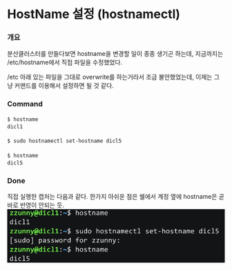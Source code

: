 # HostName 설정 (hostnamectl)

### 개요
분산클러스터를 만들다보면 hostname을 변경할 일이 종종 생기곤 하는데, 지금까지는 /etc/hostname에서 직접 파일을 수정했었다.

/etc 아래 있는 파일을 그대로 overwrite를 하는거라서 조금 불안했었는데, 이제는 그냥 커맨드를 이용해서 설정하면 될 것 같다.



### Command
``` bash
$ hostname
dicl1

$ sudo hostnamectl set-hostname dicl5

$ hostname
dicl5
```

### Done
직접 실행한 캡처는 다음과 같다. 한가지 아쉬운 점은 쉘에서 계정 옆에 hostname은 곧바로 반영이 안되는 듯.
![hostnamectl-handson](image/hostnamectl.png)
